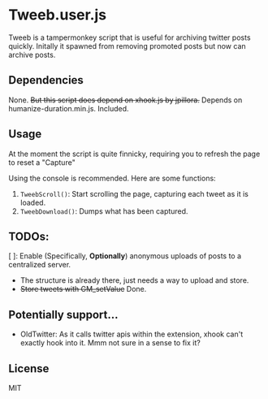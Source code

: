 # Tweeb.user.js

Tweeb is a tampermonkey script that is useful for archiving twitter posts quickly. Initally it spawned from removing promoted posts but now can archive posts.

## Dependencies

None. ~~But this script does depend on xhook.js by jpillora.~~ Depends on humanize-duration.min.js. Included.

## Usage

At the moment the script is quite finnicky, requiring you to refresh the page to reset a "Capture"

Using the console is recommended. Here are some functions:

1. `TweebScroll()`: Start scrolling the page, capturing each tweet as it is loaded.
2. `TweebDownload()`: Dumps what has been captured.

## TODOs:

[ ]: Enable (Specifically, **Optionally**) anonymous uploads of posts to a centralized server.
  - The structure is already there, just needs a way to upload and store.  
- ~~Store tweets with GM_setValue~~ Done.

## Potentially support...

- OldTwitter: As it calls twitter apis within the extension, xhook can't exactly hook into it. Mmm not sure in a sense to fix it?


## License

MIT
